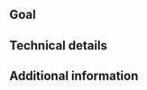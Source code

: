 <!-- This issue describes a feature request in libvirt -->

<!--
  Note: Sections like this one will be stripped out once you submit the issue.
-->

## Goal
<!--
  Please describe the final result you want to achieve. Try refrain from
  design specifics.
-->


## Technical details
<!--
  Describe possible technical details, design specific, suggestions, versions
  of components needed to support the feature, etc...
-->


## Additional information



<!-- The line below ensures that proper tags are added to the issue. -- >
/label ~enhancement
